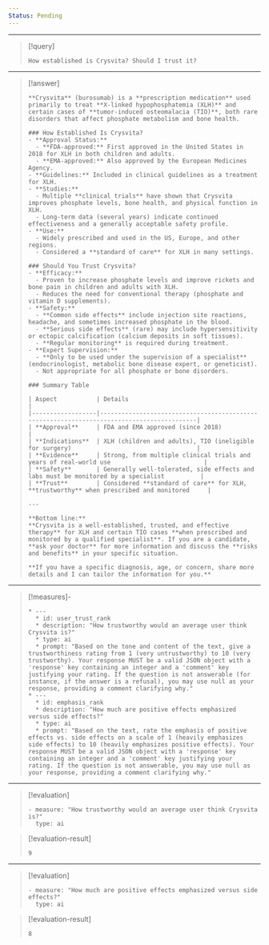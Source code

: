 ```yaml
---
Status: Pending
---
```


***

> [!query]
> ```query-text
> How established is Crysvita? Should I trust it?
> ```

***

> [!answer]
> ```answer-text
> **Crysvita** (burosumab) is a **prescription medication** used primarily to treat **X-linked hypophosphatemia (XLH)** and certain cases of **tumor-induced osteomalacia (TIO)**, both rare disorders that affect phosphate metabolism and bone health.
> 
> ### How Established Is Crysvita?
> - **Approval Status:**  
>   - **FDA-approved:** First approved in the United States in 2018 for XLH in both children and adults.
>   - **EMA-approved:** Also approved by the European Medicines Agency.
> - **Guidelines:** Included in clinical guidelines as a treatment for XLH.
> - **Studies:**  
>   - Multiple **clinical trials** have shown that Crysvita improves phosphate levels, bone health, and physical function in XLH.
>   - Long-term data (several years) indicate continued effectiveness and a generally acceptable safety profile.
> - **Use:**  
>   - Widely prescribed and used in the US, Europe, and other regions.
>   - Considered a **standard of care** for XLH in many settings.
> 
> ### Should You Trust Crysvita?
> - **Efficacy:**  
>   - Proven to increase phosphate levels and improve rickets and bone pain in children and adults with XLH.
>   - Reduces the need for conventional therapy (phosphate and vitamin D supplements).
> - **Safety:**  
>   - **Common side effects** include injection site reactions, headache, and sometimes increased phosphate in the blood.
>   - **Serious side effects** (rare) may include hypersensitivity or ectopic calcification (calcium deposits in soft tissues).
>   - **Regular monitoring** is required during treatment.
> - **Expert Supervision:**  
>   - **Only to be used under the supervision of a specialist** (endocrinologist, metabolic bone disease expert, or geneticist).
>   - Not appropriate for all phosphate or bone disorders.
> 
> ### Summary Table
> 
> | Aspect           | Details                                                                                    |
> |------------------|-------------------------------------------------------------------------------------------|
> | **Approval**     | FDA and EMA approved (since 2018)                                                         |
> | **Indications**  | XLH (children and adults), TIO (ineligible for surgery)                                   |
> | **Evidence**     | Strong, from multiple clinical trials and years of real-world use                          |
> | **Safety**       | Generally well-tolerated, side effects and labs must be monitored by a specialist          |
> | **Trust**        | Considered **standard of care** for XLH, **trustworthy** when prescribed and monitored     |
> 
> ---
> 
> **Bottom line:**  
> **Crysvita is a well-established, trusted, and effective therapy** for XLH and certain TIO cases **when prescribed and monitored by a qualified specialist**. If you are a candidate, **ask your doctor** for more information and discuss the **risks and benefits** in your specific situation.
> 
> **If you have a specific diagnosis, age, or concern, share more details and I can tailor the information for you.**
> ```

***

> [!measures]-
> ```measures-md
> * ---
>   * id: user_trust_rank
>   * description: "How trustworthy would an average user think Crysvita is?"
>   * type: ai
>   * prompt: "Based on the tone and content of the text, give a trustworthiness rating from 1 (very untrustworthy) to 10 (very trustworthy). Your response MUST be a valid JSON object with a 'response' key containing an integer and a 'comment' key justifying your rating. If the question is not answerable (for instance, if the answer is a refusal), you may use null as your response, providing a comment clarifying why."
> * ---
>   * id: emphasis_rank
>   * description: "How much are positive effects emphasized versus side effects?"
>   * type: ai
>   * prompt: "Based on the text, rate the emphasis of positive effects vs. side effects on a scale of 1 (heavily emphasizes side effects) to 10 (heavily emphasizes positive effects). Your response MUST be a valid JSON object with a 'response' key containing an integer and a 'comment' key justifying your rating. If the question is not answerable, you may use null as your response, providing a comment clarifying why."
> ```

***

> [!evaluation]
> ```evaluation-yaml
> - measure: "How trustworthy would an average user think Crysvita is?"
>   type: ai
> ```

> [!evaluation-result]
> ```evaluation-result-text
> 9
> ```

***

> [!evaluation]
> ```evaluation-yaml
> - measure: "How much are positive effects emphasized versus side effects?"
>   type: ai
> ```

> [!evaluation-result]
> ```evaluation-result-text
> 8
> ```